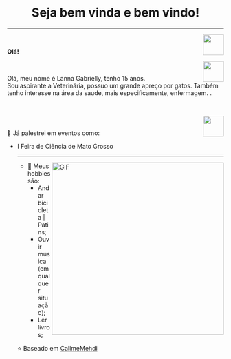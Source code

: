 <h1 align="center"> Seja bem vinda e bem vindo! </h1>
<hr />
<a href="https://github.com/LannaGaby" target="_blank">
  <img align="right" src="https://cdn.iconscout.com/icon/free/png-256/github-108-438008.png" width="48px" height="48px">
</a><br />
<p align="left" > 
  <b>Olá!</b>
</p>
<a href="https://www.instagram.com/nani.gaby/" target="_blank">
  <img align="right" src="https://cdn.icon-icons.com/icons2/1211/PNG/512/1491579602-yumminkysocialmedia36_83067.png" width="48px" height="48px">
</a><br />
<p align="left" >
Olá, meu nome é Lanna Gabrielly, tenho 15 anos.  <br />
Sou aspirante a Veterinária, possuo um grande apreço por gatos. Também tenho interesse na área da saude, mais especificamente, enfermagem. </b>. <br/>
<p align="left" >
<br />
  </p>
<a href="https://www.linkedin.com/in/lanna-gabrielly-santana-simplicio-531ab8257/" target="_blank">
  <img align="right" src="https://i.ibb.co/Kx2GSrT/linkedin.png" width="48px" height="48px">
</a>
<br>

🚀 Já palestrei em eventos como:
  <ul>
  <li> I Feira de Ciência de Mato Grosso </li>
  
<hr />

<img align="right" alt="GIF" src="https://github.com/LannaGaby/primeiro_repositorio/blob/main/octocat-1669917751382.png" width="400px" />

  
- 👾 Meus hobbies são: 
  - Andar bicicleta | Patins; 
  - Ouvir música (em qualquer situação);
  - Ler livros;



⭐️ Baseado em [CallmeMehdi](https://github.com/CallmeMehdi)
